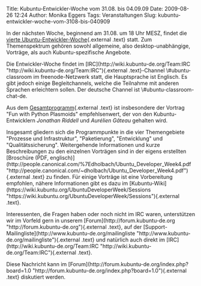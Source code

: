 Title: Kubuntu-Entwickler-Woche vom 31.08. bis 04.09.09
Date: 2009-08-26 12:24
Author: Monika Eggers
Tags: Veranstaltungen
Slug: kubuntu-entwickler-woche-vom-3108-bis-040909

In der nächsten Woche, beginnend am 31.08. um 18 Uhr MESZ, findet die
[vierte
Ubuntu-Entwickler-Woche](http://fridge.ubuntu.com/node/1895 "http://fridge.ubuntu.com/node/1895"){.external
.text} statt. Zum Themenspektrum gehören sowohl allgemeine, also
desktop-unabhängige, Vorträge, als auch Kubuntu-spezifische Angebote.

</p>
Die Entwickler-Woche findet im
[IRC](http://wiki.kubuntu-de.org/Team:IRC "http://wiki.kubuntu-de.org/Team:IRC"){.external
.text}-Channel \#ubuntu-classroom im freenode-Netzwerk statt, die
Hauptsprache ist Englisch. Es gibt jedoch einige Begleitchannels, welche
die Teilnahme mit anderen Sprachen erleichtern sollen. Der deutsche
Channel ist \#ubuntu-classroom-chat-de.

</p>
<!--break--><!--break-->

Aus dem
[Gesamtprogramm](https://wiki.ubuntu.com/UbuntuDeveloperWeek "https://wiki.ubuntu.com/UbuntuDeveloperWeek"){.external
.text} ist insbesondere der Vortrag "Fun with Python Plasmoids"
empfehlsenwert, der von den Kubuntu-Entwicklern *Jonathan Riddell* und
*Aurélien Gâteau* gehalten wird.

</p>
Insgesamt gliedern sich die Programmpunkte in die vier Themengebiete
"Prozesse und Infrastruktur", "Paketierung", "Entwicklung" und
"Qualitätssicherung". Weitergehende Informationen und kurze
Beschreibungen zu den einzelnen Vorträgen sind in der eigens erstellten
[Broschüre (PDF,
englisch)](http://people.canonical.com/%7Edholbach/Ubuntu_Developer_Week4.pdf "http://people.canonical.com/~dholbach/Ubuntu_Developer_Week4.pdf"){.external
.text} zu finden. Für einige Vorträge ist eine Vorbereitung empfohlen,
nähere Informationen gibt es dazu im
[Kubuntu-Wiki](https://wiki.kubuntu.org/UbuntuDeveloperWeek/Sessions "https://wiki.kubuntu.org/UbuntuDeveloperWeek/Sessions"){.external
.text}.

</p>
Interessenten, die Fragen haben oder noch nicht im IRC waren,
unterstützen wir im Vorfeld gern in unserem
[Forum](http://forum.kubuntu-de.org "http://forum.kubuntu-de.org"){.external
.text}, auf der
[Support-Mailingliste](http://www.kubuntu-de.org/mailingliste "http://www.kubuntu-de.org/mailingliste"){.external
.text} und natürlich auch direkt im
[IRC](http://wiki.kubuntu-de.org/Team:IRC "http://wiki.kubuntu-de.org/Team:IRC"){.external
.text}.

</p>
Diese Nachricht kann im
[Forum](http://forum.kubuntu-de.org/index.php?board=1.0 "http://forum.kubuntu-de.org/index.php?board=1.0"){.external
.text} diskutiert werden.

</p>

